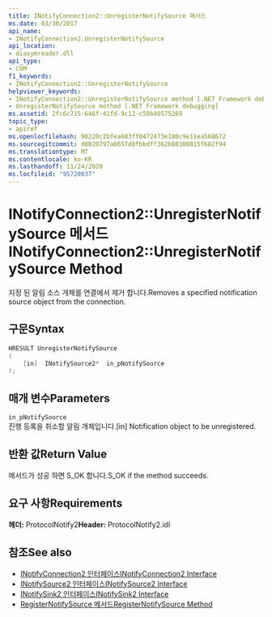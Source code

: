 ```yaml
---
title: INotifyConnection2::UnregisterNotifySource 메서드
ms.date: 03/30/2017
api_name:
- INotifyConnection2.UnregisterNotifySource
api_location:
- diasymreader.dll
api_type:
- COM
f1_keywords:
- INotifyConnection2::UnregisterNotifySource
helpviewer_keywords:
- INotifyConnection2::UnregisterNotifySource method [.NET Framework debugging]
- UnregisterNotifySource method [.NET Framework debugging]
ms.assetid: 2fc6c715-646f-41fd-9c12-c59b40575269
topic_type:
- apiref
ms.openlocfilehash: 90220c2bfea683ff0472473e180c9e11ea568672
ms.sourcegitcommit: d8020797a6657d0fbbdff362b80300815f682f94
ms.translationtype: MT
ms.contentlocale: ko-KR
ms.lasthandoff: 11/24/2020
ms.locfileid: "95720037"
---
```

# <a name="inotifyconnection2unregisternotifysource-method"></a><span data-ttu-id="e5ae8-102">INotifyConnection2::UnregisterNotifySource 메서드</span><span class="sxs-lookup"><span data-stu-id="e5ae8-102">INotifyConnection2::UnregisterNotifySource Method</span></span>

<span data-ttu-id="e5ae8-103">지정 된 알림 소스 개체를 연결에서 제거 합니다.</span><span class="sxs-lookup"><span data-stu-id="e5ae8-103">Removes a specified notification source object from the connection.</span></span>  
  
## <a name="syntax"></a><span data-ttu-id="e5ae8-104">구문</span><span class="sxs-lookup"><span data-stu-id="e5ae8-104">Syntax</span></span>  
  
```cpp  
HRESULT UnregisterNotifySource  
(  
    [in]  INotifySource2*  in_pNotifySource  
);  
```  
  
## <a name="parameters"></a><span data-ttu-id="e5ae8-105">매개 변수</span><span class="sxs-lookup"><span data-stu-id="e5ae8-105">Parameters</span></span>  

 `in_pNotifySource`  
 <span data-ttu-id="e5ae8-106">진행 등록을 취소할 알림 개체입니다.</span><span class="sxs-lookup"><span data-stu-id="e5ae8-106">[in] Notification object to be unregistered.</span></span>  
  
## <a name="return-value"></a><span data-ttu-id="e5ae8-107">반환 값</span><span class="sxs-lookup"><span data-stu-id="e5ae8-107">Return Value</span></span>  

 <span data-ttu-id="e5ae8-108">메서드가 성공 하면 S_OK 합니다.</span><span class="sxs-lookup"><span data-stu-id="e5ae8-108">S_OK if the method succeeds.</span></span>  
  
## <a name="requirements"></a><span data-ttu-id="e5ae8-109">요구 사항</span><span class="sxs-lookup"><span data-stu-id="e5ae8-109">Requirements</span></span>  

 <span data-ttu-id="e5ae8-110">**헤더:** ProtocolNotify2</span><span class="sxs-lookup"><span data-stu-id="e5ae8-110">**Header:** ProtocolNotify2.idl</span></span>  
  
## <a name="see-also"></a><span data-ttu-id="e5ae8-111">참조</span><span class="sxs-lookup"><span data-stu-id="e5ae8-111">See also</span></span>

- [<span data-ttu-id="e5ae8-112">INotifyConnection2 인터페이스</span><span class="sxs-lookup"><span data-stu-id="e5ae8-112">INotifyConnection2 Interface</span></span>](inotifyconnection2-interface.md)
- [<span data-ttu-id="e5ae8-113">INotifySource2 인터페이스</span><span class="sxs-lookup"><span data-stu-id="e5ae8-113">INotifySource2 Interface</span></span>](inotifysource2-interface.md)
- [<span data-ttu-id="e5ae8-114">INotifySink2 인터페이스</span><span class="sxs-lookup"><span data-stu-id="e5ae8-114">INotifySink2 Interface</span></span>](inotifysink2-interface.md)
- [<span data-ttu-id="e5ae8-115">RegisterNotifySource 메서드</span><span class="sxs-lookup"><span data-stu-id="e5ae8-115">RegisterNotifySource Method</span></span>](inotifyconnection2-registernotifysource-method.md)
